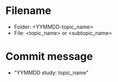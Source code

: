 # Filename
- Folder: <YYMMDD-topic_name>
- File: <topic_name> or <subtopic_name>

# Commit message
- "YYMMDD study: topic_name"
